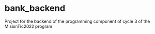 # bank_backend
Project for the backend of the programming component of cycle 3 of the MisionTic2022 program
